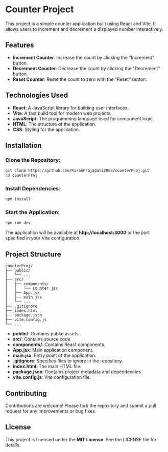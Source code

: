 # **Counter Project**

This project is a simple counter application built using React and Vite. It allows users to increment and decrement a displayed number interactively.

## **Features**
- **Increment Counter**: Increase the count by clicking the "Increment" button.
- **Decrement Counter**: Decrease the count by clicking the "Decrement" button.
- **Reset Counter**: Reset the count to zero with the "Reset" button.

## **Technologies Used**
- **React**: A JavaScript library for building user interfaces.
- **Vite**: A fast build tool for modern web projects.
- **JavaScript**: The programming language used for component logic.
- **HTML**: The structure of the application.
- **CSS**: Styling for the application.

## **Installation**

### Clone the Repository:
```bash
git clone https://github.com/KiranPrajapati2003/counterProj.git
cd counterProj
```

### Install Dependencies:
```bash
npm install
```

### Start the Application:
```bash
npm run dev
```
The application will be available at **http://localhost:3000** or the port specified in your Vite configuration.

## **Project Structure**
```
counterProj/
├── public/
│   └── ...
├── src/
│   ├── components/
│   │   └── Counter.jsx
│   ├── App.jsx
│   ├── main.jsx
│   └── ...
├── .gitignore
├── index.html
├── package.json
├── vite.config.js
└── ...
```
- **public/**: Contains public assets.
- **src/**: Contains source code.
- **components/**: Contains React components.
- **App.jsx**: Main application component.
- **main.jsx**: Entry point of the application.
- **.gitignore**: Specifies files to ignore in the repository.
- **index.html**: The main HTML file.
- **package.json**: Contains project metadata and dependencies.
- **vite.config.js**: Vite configuration file.

## **Contributing**
Contributions are welcome! Please fork the repository and submit a pull request for any improvements or bug fixes.

## **License**
This project is licensed under the **MIT License**. See the LICENSE file for details.

